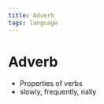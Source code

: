 ```yaml
---
title: Adverb
tags: language
---
```


# Adverb
- Properties of verbs
- slowly, frequently, nally

























































































